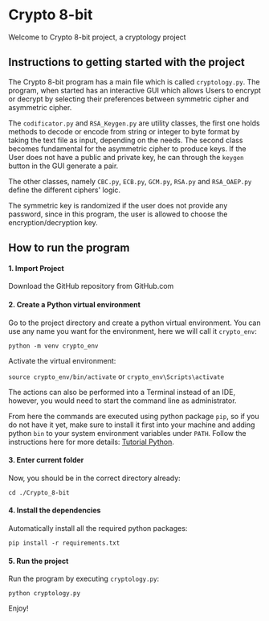 # Crypto 8-bit

Welcome to Crypto 8-bit project, a cryptology project 

## Instructions to getting started with the project

The Crypto 8-bit program has a main file which is called  ```cryptology.py```. The program, when started has an interactive GUI which allows Users to encrypt or decrypt by selecting their preferences between symmetric cipher and asymmetric cipher.

The ```codificator.py``` and ```RSA_Keygen.py``` are utility classes, the first one holds methods to decode or encode from string or integer to byte format by taking the text file as input, depending on the needs. The second class becomes fundamental for the asymmetric cipher to produce keys. If the User does not have a public and private key, he can through the ```keygen``` button in the GUI generate a pair.

The other classes, namely ```CBC.py```, ```ECB.py```, ```GCM.py```, ```RSA.py``` and ```RSA_OAEP.py``` define the different ciphers' logic.

The symmetric key is randomized if the user does not provide any password, since in this program, the user is allowed to choose the encryption/decryption key.

## How to run the program

#### 1. Import Project

Download the GitHub repository from GitHub.com

#### 2. Create a Python virtual environment

Go to the project directory and create a python virtual environment. You can use any name you want for the environment, here we will call it `crypto_env`:

`python -m venv crypto_env`

Activate the virtual environment:

`source crypto_env/bin/activate` or `crypto_env\Scripts\activate`

The actions can also be performed into a Terminal instead of an IDE, however, you would need to start the command line as administrator.

From here the commands are executed using python package `pip`, so if you do not have it yet, make sure to install it first into your machine and adding python `bin` to your system environment variables under `PATH`. Follow the instructions here for more details: [Tutorial Python](https://realpython.com/add-python-to-path/).

#### 3. Enter current folder

Now, you should be in the correct directory already:

`cd ./Crypto_8-bit`

#### 4. Install the dependencies
Automatically install all the required python packages:

`pip install -r requirements.txt`

#### 5. Run the project
Run the program by executing `cryptology.py`:

`python cryptology.py`

Enjoy!





